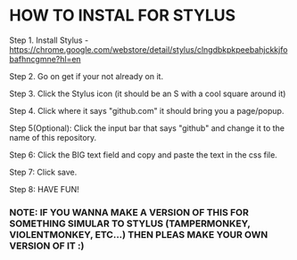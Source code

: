 <h1>HOW TO INSTAL FOR STYLUS</h1>

Step 1. Install Stylus - https://chrome.google.com/webstore/detail/stylus/clngdbkpkpeebahjckkjfobafhncgmne?hl=en

Step 2. Go on get if your not already on it.

Step 3. Click the Stylus icon (it should be an S with a cool square around it)

Step 4. Click where it says "github.com" it should bring you a page/popup.

Step 5(Optional): Click the input bar that says "github" and change it to the name of this repository.

Step 6: Click the BIG text field and copy and paste the text in the css file.

Step 7: Click save.

Step 8: HAVE FUN!

<h3>NOTE: IF YOU WANNA MAKE A VERSION OF THIS FOR SOMETHING SIMULAR TO STYLUS (TAMPERMONKEY, VIOLENTMONKEY, ETC...) THEN PLEAS MAKE YOUR OWN VERSION OF IT :)</h3>
